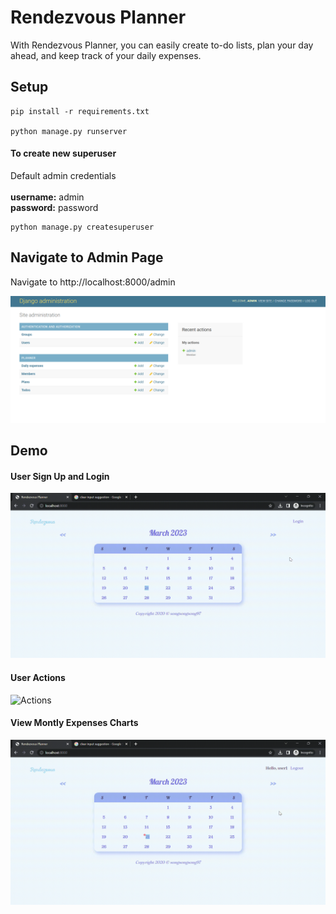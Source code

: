 # Rendezvous Planner

With Rendezvous Planner, you can easily create to-do lists, plan your day ahead, and keep track of your daily expenses.

## Setup
```
pip install -r requirements.txt

python manage.py runserver
```

#### To create new superuser
Default admin credentials <br><br>
<b>username:</b> admin <br>
<b>password:</b> password
```
python manage.py createsuperuser
```

## Navigate to Admin Page
Navigate to http://localhost:8000/admin

![Admin Page](img/admin.png)

## Demo
#### User Sign Up and Login
![User Sign Up and Login](img/signup-login.gif)

#### User Actions
![Actions](img/createlist.gif)

#### View Montly Expenses Charts
![View Charts](img/chart.gif)

